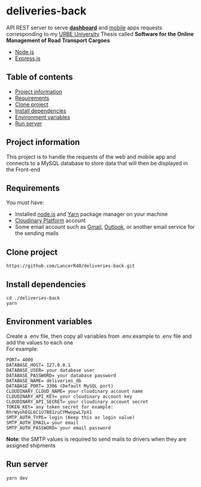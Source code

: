 # deliveries-back
API REST server to serve [**dashboard**](https://github.com/LancerR40/deliveries-dashboard) and [mobile](https://github.com/LancerR40/deliveries-app) apps requests corresponding to my [URBE University](https://www.urbe.edu/index.jsp) Thesis called **Software for the Online Management of Road Transport Cargoes**

* [Node.js](https://nodejs.org/en/)
* [Express.js](https://expressjs.com/)

## Table of contents
* [Project information](#project-information)
* [Requirements](#requirements)
* [Clone project](#clone-project)
* [Install dependencies](#install-dependencies)
* [Environment variables](#environment-variables)
* [Run server](#run-server)

## Project information
This project is to handle the requests of the web and mobile app and connects to a MySQL database to store data that will then be displayed in the Front-end

## Requirements
You must have:

* Installed [node.js](https://nodejs.org/en/) and [Yarn](https://classic.yarnpkg.com/en/) package manager on your machine
* [Cloudinary Platform](https://cloudinary.com/) account
* Some email account such as [Gmail](https://www.google.com/intl/es-419/gmail/about/), [Outlook](https://outlook.live.com/owa/), or another email service for the sending mails 

## Clone project

```
https://github.com/LancerR40/deliveries-back.git
```

## Install dependencies

```
cd ./deliveries-back
yarn
```

## Environment variables
Create a .env file, then copy all variables from .env.example to .env file and add the values to each one<br />For example:

```$
PORT= 4000
DATABASE_HOST= 127.0.0.1
DATABASE_USER= your database user
DATABASE_PASSWORD= your database password 
DATABASE_NAME= deliveries_db
DATABASE_PORT= 3306 (Default MySQL port) 
CLOUDINARY_CLOUD_NAME= your cloudinary account name 
CLOUDINARY_API_KEY= your cloudinary account key
CLOUDINARY_API_SECRET= your cloudinary account secret
TOKEN_KEY= any token secret for example: RhrWyohEGL6C1U7B81zuCYMwopwL7pX1
SMTP_AUTH_TYPE= login (Keep this as login value)
SMTP_AUTH_EMAIL= your email
SMTP_AUTH_PASSWORD= your email password
```

**Note**: the SMTP values is required to send mails to drivers when they are assigned shipments

## Run server

```
yarn dev
```
